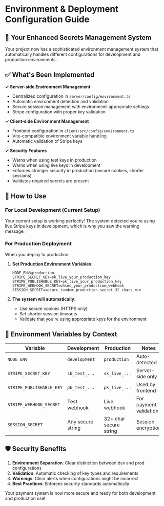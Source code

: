 # Environment & Deployment Configuration Guide

## 🎉 Your Enhanced Secrets Management System

Your project now has a sophisticated environment management system that automatically handles different configurations for development and production environments.

## ✅ What's Been Implemented

**✓ Server-side Environment Management**
- Centralized configuration in `server/config/environment.ts`
- Automatic environment detection and validation
- Secure session management with environment-appropriate settings
- Stripe configuration with proper key validation

**✓ Client-side Environment Management**
- Frontend configuration in `client/src/config/environment.ts`
- Vite-compatible environment variable handling
- Automatic validation of Stripe keys

**✓ Security Features**
- Warns when using test keys in production
- Warns when using live keys in development
- Enforces stronger security in production (secure cookies, shorter sessions)
- Validates required secrets are present

## 🚀 How to Use

### For Local Development (Current Setup)
Your current setup is working perfectly! The system detected you're using live Stripe keys in development, which is why you saw the warning message.

### For Production Deployment
When you deploy to production:

1. **Set Production Environment Variables:**
   ```
   NODE_ENV=production
   STRIPE_SECRET_KEY=sk_live_your_production_key
   STRIPE_PUBLISHABLE_KEY=pk_live_your_production_key
   STRIPE_WEBHOOK_SECRET=whsec_your_production_webhook
   SESSION_SECRET=secure_random_production_secret_32_chars_min
   ```

2. **The system will automatically:**
   - Use secure cookies (HTTPS only)
   - Set shorter session timeouts
   - Validate that you're using appropriate keys for the environment

## 🔧 Environment Variables by Context

| Variable | Development | Production | Notes |
|----------|-------------|------------|-------|
| `NODE_ENV` | `development` | `production` | Auto-detected |
| `STRIPE_SECRET_KEY` | `sk_test_...` | `sk_live_...` | Server-side only |
| `STRIPE_PUBLISHABLE_KEY` | `pk_test_...` | `pk_live_...` | Used by frontend |
| `STRIPE_WEBHOOK_SECRET` | Test webhook | Live webhook | For payment validation |
| `SESSION_SECRET` | Any secure string | 32+ char secure string | Session encryption |

## 🛡️ Security Benefits

1. **Environment Separation**: Clear distinction between dev and prod configurations
2. **Validation**: Automatic checking of key types and requirements
3. **Warnings**: Clear alerts when configurations might be incorrect
4. **Best Practices**: Enforces security standards automatically

Your payment system is now more secure and ready for both development and production use!